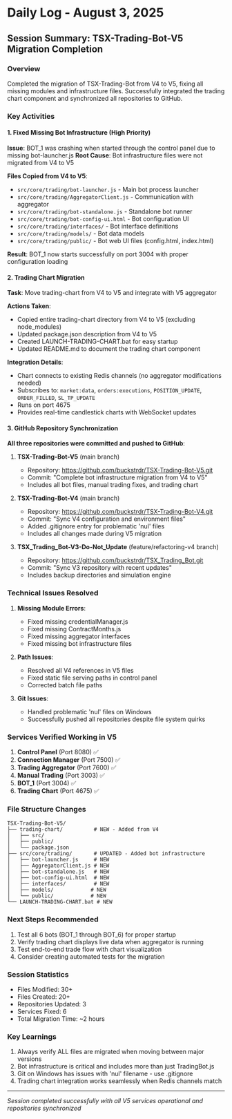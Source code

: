 # Daily Log - August 3, 2025

## Session Summary: TSX-Trading-Bot-V5 Migration Completion

### Overview
Completed the migration of TSX-Trading-Bot from V4 to V5, fixing all missing modules and infrastructure files. Successfully integrated the trading chart component and synchronized all repositories to GitHub.

### Key Activities

#### 1. Fixed Missing Bot Infrastructure (High Priority)
**Issue**: BOT_1 was crashing when started through the control panel due to missing bot-launcher.js
**Root Cause**: Bot infrastructure files were not migrated from V4 to V5

**Files Copied from V4 to V5**:
- `src/core/trading/bot-launcher.js` - Main bot process launcher
- `src/core/trading/AggregatorClient.js` - Communication with aggregator
- `src/core/trading/bot-standalone.js` - Standalone bot runner
- `src/core/trading/bot-config-ui.html` - Bot configuration UI
- `src/core/trading/interfaces/` - Bot interface definitions
- `src/core/trading/models/` - Bot data models
- `src/core/trading/public/` - Bot web UI files (config.html, index.html)

**Result**: BOT_1 now starts successfully on port 3004 with proper configuration loading

#### 2. Trading Chart Migration
**Task**: Move trading-chart from V4 to V5 and integrate with V5 aggregator

**Actions Taken**:
- Copied entire trading-chart directory from V4 to V5 (excluding node_modules)
- Updated package.json description from V4 to V5
- Created LAUNCH-TRADING-CHART.bat for easy startup
- Updated README.md to document the trading chart component

**Integration Details**:
- Chart connects to existing Redis channels (no aggregator modifications needed)
- Subscribes to: `market:data`, `orders:executions`, `POSITION_UPDATE`, `ORDER_FILLED`, `SL_TP_UPDATE`
- Runs on port 4675
- Provides real-time candlestick charts with WebSocket updates

#### 3. GitHub Repository Synchronization
**All three repositories were committed and pushed to GitHub**:

1. **TSX-Trading-Bot-V5** (main branch)
   - Repository: https://github.com/buckstrdr/TSX-Trading-Bot-V5.git
   - Commit: "Complete bot infrastructure migration from V4 to V5"
   - Includes all bot files, manual trading fixes, and trading chart

2. **TSX-Trading-Bot-V4** (main branch)
   - Repository: https://github.com/buckstrdr/TSX-Trading-Bot-V4.git
   - Commit: "Sync V4 configuration and environment files"
   - Added .gitignore entry for problematic 'nul' files
   - Includes all changes made during V5 migration

3. **TSX_Trading_Bot-V3-Do-Not_Update** (feature/refactoring-v4 branch)
   - Repository: https://github.com/buckstrdr/TSX_Trading_Bot.git
   - Commit: "Sync V3 repository with recent updates"
   - Includes backup directories and simulation engine

### Technical Issues Resolved

1. **Missing Module Errors**:
   - Fixed missing credentialManager.js
   - Fixed missing ContractMonths.js
   - Fixed missing aggregator interfaces
   - Fixed missing bot infrastructure files

2. **Path Issues**:
   - Resolved all V4 references in V5 files
   - Fixed static file serving paths in control panel
   - Corrected batch file paths

3. **Git Issues**:
   - Handled problematic 'nul' files on Windows
   - Successfully pushed all repositories despite file system quirks

### Services Verified Working in V5

1. **Control Panel** (Port 8080) ✅
2. **Connection Manager** (Port 7500) ✅
3. **Trading Aggregator** (Port 7600) ✅
4. **Manual Trading** (Port 3003) ✅
5. **BOT_1** (Port 3004) ✅
6. **Trading Chart** (Port 4675) ✅

### File Structure Changes

```
TSX-Trading-Bot-V5/
├── trading-chart/          # NEW - Added from V4
│   ├── src/
│   ├── public/
│   └── package.json
├── src/core/trading/       # UPDATED - Added bot infrastructure
│   ├── bot-launcher.js     # NEW
│   ├── AggregatorClient.js # NEW
│   ├── bot-standalone.js   # NEW
│   ├── bot-config-ui.html  # NEW
│   ├── interfaces/         # NEW
│   ├── models/            # NEW
│   └── public/            # NEW
└── LAUNCH-TRADING-CHART.bat # NEW
```

### Next Steps Recommended
1. Test all 6 bots (BOT_1 through BOT_6) for proper startup
2. Verify trading chart displays live data when aggregator is running
3. Test end-to-end trade flow with chart visualization
4. Consider creating automated tests for the migration

### Session Statistics
- Files Modified: 30+
- Files Created: 20+
- Repositories Updated: 3
- Services Fixed: 6
- Total Migration Time: ~2 hours

### Key Learnings
1. Always verify ALL files are migrated when moving between major versions
2. Bot infrastructure is critical and includes more than just TradingBot.js
3. Git on Windows has issues with 'nul' filename - use .gitignore
4. Trading chart integration works seamlessly when Redis channels match

---

*Session completed successfully with all V5 services operational and repositories synchronized*